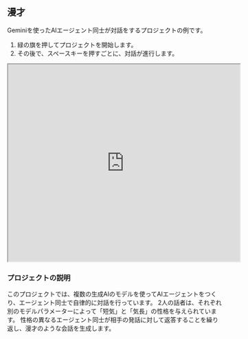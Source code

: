 ## 漫才

Geminiを使ったAIエージェント同士が対話をするプロジェクトの例です。

1. 緑の旗を押してプロジェクトを開始します。
2. その後で、スペースキーを押すごとに、対話が進行します。

<iframe src="https://xcratch.github.io/editor/player#https://yokobond.github.io/xcx-gai/docs/ja/gai-comic_dialogue-ja.sb3" width="540px" height="460px"></iframe>

### プロジェクトの説明
このプロジェクトでは、複数の生成AIのモデルを使ってAIエージェントをつくり、エージェント同士で自律的に対話を行っています。
2人の話者は、それぞれ別のモデルパラメーターによって「短気」と「気長」の性格を与えられています。
性格の異なるエージェント同士が相手の発話に対して返答することを繰り返し、漫才のような会話を生成します。

